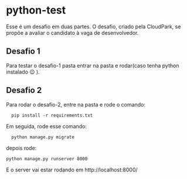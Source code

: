 # python-test

Esse é um desafio em duas partes. O desafio, criado pela CloudPark, se propõe a avaliar o candidato à vaga de desenvolvedor.

## Desafio 1
Para testar o desafio-1 pasta entrar na pasta e rodar(caso tenha python instalado 😉 ).

## Desafio 2
Para rodar o desafio-2, entre na pasta e rode o comando: 

``` 
  pip install -r requirements.txt  
```

Em seguida, rode esse comando:
```
  python manage.py migrate
```

depois rode:

```
python manage.py runserver 8000
```

E o server vai estar rodando em http://localhost:8000/


